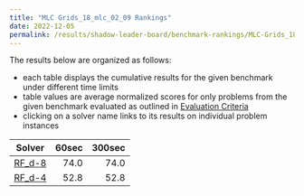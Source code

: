```yaml
---
title: "MLC Grids_18_mlc_02_09 Rankings"
date: 2022-12-05
permalink: /results/shadow-leader-board/benchmark-rankings/MLC-Grids_18_mlc_02_09-rankings
---
```




The results below are organized as follows:
- each table displays the cumulative results for the given benchmark under different time limits
- table values are average normalized scores for only problems from the given benchmark evaluated as outlined in [Evaluation Criteria](https://uaicompetition.github.io/uci-2022/results/evaluation-criteria/)
- clicking on a solver name links to its results on individual problem instances


|                   Solver                    | 60sec | 300sec |
| ------------------------------------------- | ----: | -----: |
| [RF_d-8](../solver-scores/RF_d-8-scores.md) |  74.0 |   74.0 |
| [RF_d-4](../solver-scores/RF_d-4-scores.md) |  52.8 |   52.8 |

